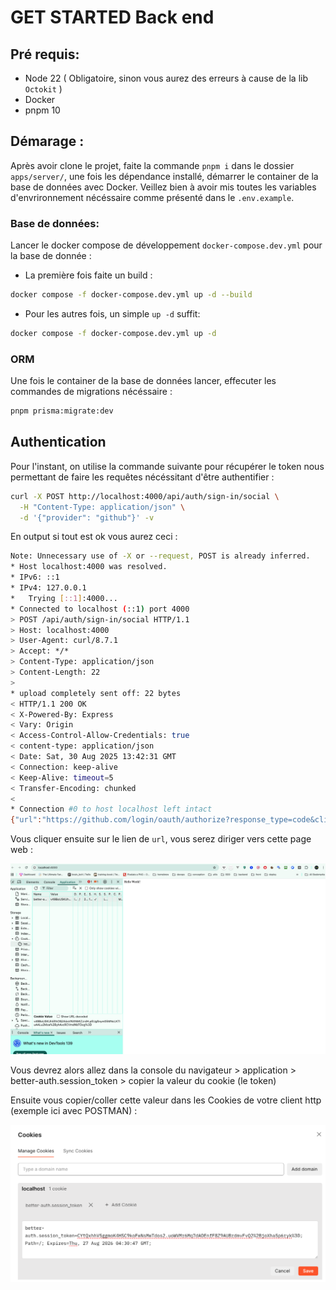 # GET STARTED Back end

## Pré requis:

- Node 22 ( Obligatoire, sinon vous aurez des erreurs à cause de la lib `Octokit` )
- Docker
- pnpm 10

## Démarage :

Après avoir clone le projet, faite la commande `pnpm i` dans le dossier `apps/server/`, une fois les dépendance installé, démarrer le container de la base de données avec Docker.
Veillez bien à avoir mis toutes les variables d'envrironnement nécéssaire comme présenté dans le `.env.example`.

### Base de données:

Lancer le docker compose de développement `docker-compose.dev.yml` pour la base de donnée :

- La première fois faite un build :

```bash
docker compose -f docker-compose.dev.yml up -d --build
```

- Pour les autres fois, un simple `up -d` suffit:

```bash
docker compose -f docker-compose.dev.yml up -d
```

### ORM

Une fois le container de la base de données lancer, effecuter les commandes de migrations nécéssaire : 

```bash
pnpm prisma:migrate:dev
```

## Authentication

Pour l'instant, on utilise la commande suivante pour récupérer le token nous permettant de faire les requêtes nécéssitant d'être authentifier :

```bash 
curl -X POST http://localhost:4000/api/auth/sign-in/social \
  -H "Content-Type: application/json" \
  -d '{"provider": "github"}' -v
```

En output si tout est ok vous aurez ceci :

```bash
Note: Unnecessary use of -X or --request, POST is already inferred.
* Host localhost:4000 was resolved.
* IPv6: ::1
* IPv4: 127.0.0.1
*   Trying [::1]:4000...
* Connected to localhost (::1) port 4000
> POST /api/auth/sign-in/social HTTP/1.1
> Host: localhost:4000
> User-Agent: curl/8.7.1
> Accept: */*
> Content-Type: application/json
> Content-Length: 22
> 
* upload completely sent off: 22 bytes
< HTTP/1.1 200 OK
< X-Powered-By: Express
< Vary: Origin
< Access-Control-Allow-Credentials: true
< content-type: application/json
< Date: Sat, 30 Aug 2025 13:42:31 GMT
< Connection: keep-alive
< Keep-Alive: timeout=5
< Transfer-Encoding: chunked
< 
* Connection #0 to host localhost left intact
{"url":"https://github.com/login/oauth/authorize?response_type=code&client_id=&state=hlkjhkljhjklhlkjhjkl&scope=read%3Auser+user%3Aemail+read%3Auser+user%3Aemail+repo+read%3Aorg&redirect_uri=http%3A%2F%2Flocalhost%3A4000%2Fapi%2Fauth%2Fcallback%2Fgithub","redirect":true}%   
```

Vous cliquer ensuite sur le lien de `url`, vous serez diriger vers cette page web :

![auth](./auth-web.png)

Vous devrez alors allez dans la console du navigateur > application > better-auth.session_token > copier la valeur du cookie (le token)

Ensuite vous copier/coller cette valeur dans les Cookies de votre client http (exemple ici avec POSTMAN) :

![postman-cookies](./postman.png)